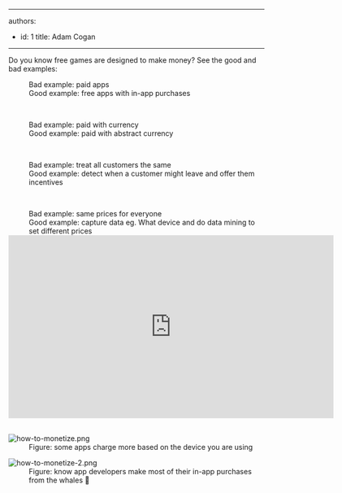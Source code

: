 

---
authors:
  - id: 1
    title: Adam Cogan
---




<span class='intro'> Do you know free games are designed to make money? See the good and bad examples&#58;<br> </span>

<dd class="ssw15-rteElement-FigureBad"> Bad example&#58; paid apps</dd><dd class="ssw15-rteElement-FigureGood">Good example&#58; free apps with in-app purchases</dd><p> 
   <br> 
</p><dd class="ssw15-rteElement-FigureBad">Bad example&#58; paid with currency</dd><dd class="ssw15-rteElement-FigureGood">Good example&#58; paid with abstract currency&#160;</dd><p> 
   <br> 
</p><dd class="ssw15-rteElement-FigureBad">Bad example&#58; treat all customers the same</dd><dd class="ssw15-rteElement-FigureGood">Good example&#58; detect when a customer might leave and offer them incentives</dd><p> 
   <br> 
</p><dd class="ssw15-rteElement-FigureBad">Bad example&#58; same prices for everyone</dd><dd class="ssw15-rteElement-FigureGood">Good example&#58; capture data eg. What device and do data mining to set different prices ​<br></dd><div class="ms-rtestate-read ms-rte-embedcode ms-rte-embedil ms-rtestate-notify"> 
   <iframe width="640" height="360" src="https&#58;//www.youtube.com/embed/fKK9nVLvhGM" frameborder="0"></iframe>&#160;</div><dl><dt> <img src="/PublishingImages/how-to-monetize.png" alt="how-to-monetize.png" /></dt><dd>Figure&#58; some apps charge more based on the device you are using<br></dd></dl><dl><dt><img src="/PublishingImages/how-to-monetize-2.png" alt="how-to-monetize-2.png" /></dt><dd>Figure&#58; know app developers make most of their in-app purchases from the whales &#128051;</dd></dl>


